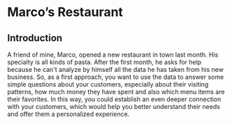 # Marco’s Restaurant

## Introduction
A friend of mine, Marco, opened a new restaurant in town last month. His specialty is all kinds of pasta. After the first month, he asks for help because he can't analyze by himself all the data he has taken from his new business.
So, as a first approach, you want to use the data to answer some simple questions about your customers, especially about their visiting patterns, how much money they have spent and also which menu items are their favorites. In this way, you could establish an even deeper connection with your customers, which would help you better understand their needs and offer them a personalized experience.
